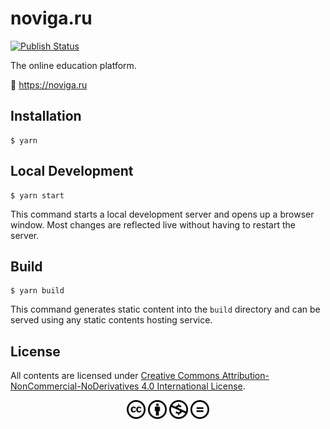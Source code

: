 # noviga.ru

[![Publish Status][publish_badge]][publish_href]

[publish_badge]: https://github.com/noviga/noviga.ru/workflows/Publish/badge.svg
[publish_href]: https://github.com/noviga/noviga.ru/actions/workflows/publish.yml?query=branch%3Amaster

The online education platform.

🥷 https://noviga.ru

## Installation

```
$ yarn
```

## Local Development

```
$ yarn start
```

This command starts a local development server and opens up a browser window. Most changes are reflected live without having to restart the server.

## Build

```
$ yarn build
```

This command generates static content into the `build` directory and can be served using any static contents hosting service.

## License

All contents are licensed under [Creative Commons Attribution-NonCommercial-NoDerivatives 4.0 International License](https://creativecommons.org/licenses/by-nc-nd/4.0/).

<p align=center>
  <img src="static/img/cc.svg" width="30" alt="CC" />
  <img src="static/img/by.svg" width="30" alt="BY" />
  <img src="static/img/nc.svg" width="30" alt="NC" />
  <img src="static/img/nd.svg" width="30" alt="ND" />
</p>
